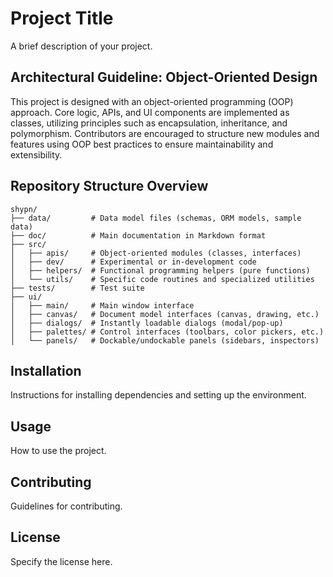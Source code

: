 # Project Title

A brief description of your project.
 
## Architectural Guideline: Object-Oriented Design

This project is designed with an object-oriented programming (OOP) approach. Core logic, APIs, and UI components are implemented as classes, utilizing principles such as encapsulation, inheritance, and polymorphism. Contributors are encouraged to structure new modules and features using OOP best practices to ensure maintainability and extensibility.
## Repository Structure Overview

```
shypn/
├── data/         # Data model files (schemas, ORM models, sample data)
├── doc/          # Main documentation in Markdown format
├── src/
│   ├── apis/     # Object-oriented modules (classes, interfaces)
│   ├── dev/      # Experimental or in-development code
│   ├── helpers/  # Functional programming helpers (pure functions)
│   └── utils/    # Specific code routines and specialized utilities
├── tests/        # Test suite
├── ui/
│   ├── main/     # Main window interface
│   ├── canvas/   # Document model interfaces (canvas, drawing, etc.)
│   ├── dialogs/  # Instantly loadable dialogs (modal/pop-up)
│   ├── palettes/ # Control interfaces (toolbars, color pickers, etc.)
│   └── panels/   # Dockable/undockable panels (sidebars, inspectors)
```

## Installation

Instructions for installing dependencies and setting up the environment.

## Usage

How to use the project.

## Contributing

Guidelines for contributing.

## License

Specify the license here.

